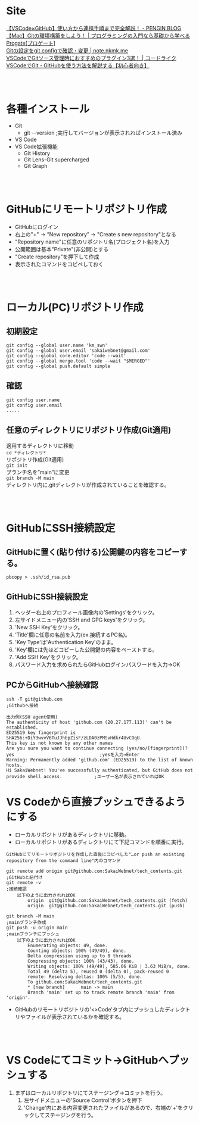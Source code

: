 # Site
[【VSCode×GitHub】使い方から連携手順まで完全解説！ - PENGIN BLOG](https://pengi-n.co.jp/blog/vscode-github/)  
[【Mac】Gitの環境構築をしよう！ | プログラミングの入門なら基礎から学べるProgate[プロゲート]](https://prog-8.com/docs/git-env)  
[Gitの設定をgit configで確認・変更 | note.nkmk.me](https://note.nkmk.me/git-config-setting/)  
[VSCodeでGitソース管理時におすすめのプラグイン3選！ | コードライク](https://codelikes.com/vscode-git-plugin/#toc10)  
[VSCodeでGit・GitHubを使う方法を解説する【初心者向き】](https://miya-system-works.com/blog/detail/vscode-github/)
##
&nbsp;

# 各種インストール
- Git
  - git --version                       ;実行してバージョンが表示されればインストール済み
- VS Code
- VS Code拡張機能
  - Git History
  - Git Lens-Git supercharged
  - Git Graph
##
&nbsp;  

# GitHubにリモートリポジトリ作成
- GitHubにログイン
- 右上の"+" → ”New repository” → "Create s new repository"となる
- "Repository name"に任意のリポジトリ名(プロジェクト名)を入力
- 公開範囲は基本"Private"(非公開)とする
- "Create repository"を押下して作成
- 表示されたコマンドをコピペしておく
##  
&nbsp;

# ローカル(PC)リポジトリ作成
## 初期設定
```
git config --global user.name 'km_swn'
git config --global user.email 'sakaiwebnet@gmail.com'
git config --global core.editor 'code --wait'
git config --global merge.tool 'code --wait "$MERGED"'
git config --global push.default simple 
```
## 確認
```
git config user.name
git config user.email
.....
```
## 任意のディレクトリにリポジトリ作成(Git適用)
適用するディレクトリに移動  
`cd *ディレクトリ*`  
リポジトリ作成(Git適用)  
`git init`  
ブランチ名を”main”に変更  
`git branch -M main`  
ディレクトリ内に.gitディレクトリが作成されていることを確認する。  
##  
&nbsp;

# GitHubにSSH接続設定
## GitHubに置く(貼り付ける)公開鍵の内容をコピーする。  
`pbcopy > .ssh/id_rsa.pub`  
## GitHubにSSH接続設定
1. ヘッダー右上のプロフィール画像内の’Settings'をクリック。
2. 左サイドメニュー内の'SSH and GPG keys'をクリック。
3. 'New SSH Key'をクリック。
4. ’Title'欄に任意の名前を入力(ex.接続するPC名)。
5. 'Key Type'は'Authentication Key'のまま。
6. 'Key'欄には先ほどコピーした公開鍵の内容をペーストする。
7. 'Add SSH Key'をクリック。
8. パスワード入力を求められたらGitHubログインパスワードを入力→OK
## PCからGitHubへ接続確認
```
ssh -T git@github.com                                                                                   ;Githubへ接続

出力例(SSH agent使用)
The authenticity of host 'github.com (20.27.177.113)' can't be established.
ED25519 key fingerprint is SHA256:+DiY3wvvV6TuJJhbpZisF/zLDA0zPMSvHdkr4UvCOqU.
This key is not known by any other names
Are you sure you want to continue connecting (yes/no/[fingerprint])? yes                                ;yesを入力→Enter
Warning: Permanently added 'github.com' (ED25519) to the list of known hosts.
Hi SakaiWebnet! You've successfully authenticated, but GitHub does not provide shell access.            ;ユーザー名が表示されていればOK
```

# VS Codeから直接プッシュできるようにする
- ローカルリポジトリがあるディレクトリに移動。
- ローカルリポジトリがあるディレクトリにて下記コマンドを順番に実行。
```
GitHubにてリモートリポジトリを作成した直後にコピペした"…or push an existing repository from the command line"内のコマンド

git remote add origin git@github.com:SakaiWebnet/tech_contents.git          ;GitHubと紐付け
git remote -v                                                               ;接続確認
    以下のように出力されればOK
        origin  git@github.com:SakaiWebnet/tech_contents.git (fetch)
        origin  git@github.com:SakaiWebnet/tech_contents.git (push)

git branch -M main                                                          ;mainブランチ作成
git push -u origin main                                                     ;mainブランチにプッシュ
    以下のように出力されればOK
        Enumerating objects: 49, done.
        Counting objects: 100% (49/49), done.
        Delta compression using up to 8 threads
        Compressing objects: 100% (43/43), done.
        Writing objects: 100% (49/49), 585.06 KiB | 3.63 MiB/s, done.
        Total 49 (delta 5), reused 0 (delta 0), pack-reused 0
        remote: Resolving deltas: 100% (5/5), done.
        To github.com:SakaiWebnet/tech_contents.git
        * [new branch]      main -> main
        Branch 'main' set up to track remote branch 'main' from 'origin'.
```
- GitHubのリモートリポジトリの'<>Code'タブ内にプッシュしたディレクトリやファイルが表示されているかを確認する。
##  
&nbsp;

# VS Codeにてコミット→GitHubへプッシュする
1. まずはローカルリポジトリにてステージング→コミットを行う。
    1. 左サイドメニューの'Source Control'ボタンを押下
    2. 'Change'内にある内容変更されたファイルがあるので、右端の'+'をクリックしてステージングを行う。